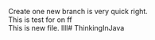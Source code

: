 Create one new branch is very quick right.</br>
This is test for on ff  
This is new file. llll# ThinkingInJava
